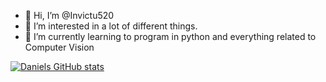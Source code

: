 - 👋 Hi, I’m @Invictu520
- 👀 I’m interested in a lot of different things.
- 🌱 I’m currently learning to program in python and everything related to Computer Vision

[![Daniels GitHub stats](https://github-readme-stats.vercel.app/api?username=Invictu520)](https://github.com/anuraghazra/github-readme-stats)
<!---
Invictu520/Invictu520 is a ✨ special ✨ repository because its `README.md` (this file) appears on your GitHub profile.
You can click the Preview link to take a look at your changes.
--->
